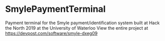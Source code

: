 # SmylePaymentTerminal
Payment terminal for the Smyle payment/identification system built at Hack the North 2019 at the University of Waterloo
View the entire project at https://devpost.com/software/smyle-dxeg09
